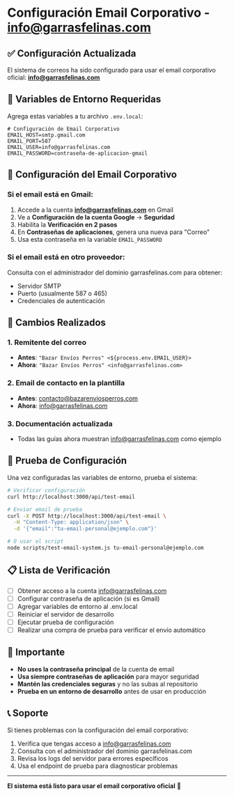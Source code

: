 # Configuración Email Corporativo - info@garrasfelinas.com

## ✅ Configuración Actualizada

El sistema de correos ha sido configurado para usar el email corporativo oficial:
**info@garrasfelinas.com**

## 🔧 Variables de Entorno Requeridas

Agrega estas variables a tu archivo `.env.local`:

```env
# Configuración de Email Corporativo
EMAIL_HOST=smtp.gmail.com
EMAIL_PORT=587
EMAIL_USER=info@garrasfelinas.com
EMAIL_PASSWORD=contraseña-de-aplicacion-gmail
```

## 📧 Configuración del Email Corporativo

### Si el email está en Gmail:
1. Accede a la cuenta **info@garrasfelinas.com** en Gmail
2. Ve a **Configuración de la cuenta Google** → **Seguridad**
3. Habilita la **Verificación en 2 pasos**
4. En **Contraseñas de aplicaciones**, genera una nueva para "Correo"
5. Usa esta contraseña en la variable `EMAIL_PASSWORD`

### Si el email está en otro proveedor:
Consulta con el administrador del dominio garrasfelinas.com para obtener:
- Servidor SMTP
- Puerto (usualmente 587 o 465)
- Credenciales de autenticación

## 🎯 Cambios Realizados

### 1. Remitente del correo
- **Antes**: `"Bazar Envíos Perros" <${process.env.EMAIL_USER}>`
- **Ahora**: `"Bazar Envíos Perros" <info@garrasfelinas.com>`

### 2. Email de contacto en la plantilla
- **Antes**: contacto@bazarenviosperros.com
- **Ahora**: info@garrasfelinas.com

### 3. Documentación actualizada
- Todas las guías ahora muestran info@garrasfelinas.com como ejemplo

## 🧪 Prueba de Configuración

Una vez configuradas las variables de entorno, prueba el sistema:

```bash
# Verificar configuración
curl http://localhost:3000/api/test-email

# Enviar email de prueba
curl -X POST http://localhost:3000/api/test-email \
  -H "Content-Type: application/json" \
  -d '{"email":"tu-email-personal@ejemplo.com"}'

# O usar el script
node scripts/test-email-system.js tu-email-personal@ejemplo.com
```

## 📋 Lista de Verificación

- [ ] Obtener acceso a la cuenta info@garrasfelinas.com
- [ ] Configurar contraseña de aplicación (si es Gmail)
- [ ] Agregar variables de entorno al .env.local
- [ ] Reiniciar el servidor de desarrollo
- [ ] Ejecutar prueba de configuración
- [ ] Realizar una compra de prueba para verificar el envío automático

## 🚨 Importante

- **No uses la contraseña principal** de la cuenta de email
- **Usa siempre contraseñas de aplicación** para mayor seguridad
- **Mantén las credenciales seguras** y no las subas al repositorio
- **Prueba en un entorno de desarrollo** antes de usar en producción

## 📞 Soporte

Si tienes problemas con la configuración del email corporativo:
1. Verifica que tengas acceso a info@garrasfelinas.com
2. Consulta con el administrador del dominio garrasfelinas.com
3. Revisa los logs del servidor para errores específicos
4. Usa el endpoint de prueba para diagnosticar problemas

---

**El sistema está listo para usar el email corporativo oficial** 🎉




